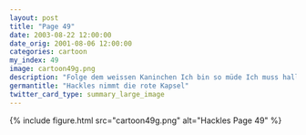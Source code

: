 ```yaml
---
layout: post
title: "Page 49"
date: 2003-08-22 12:00:00
date_orig: 2001-08-06 12:00:00
categories: cartoon
my_index: 49
image: cartoon49g.png
description: "Folge dem weissen Kaninchen Ich bin so müde Ich muss halluzinieren Äh, Hackles, könntest du mir helfen ein paar Programme auf meinem Computer zu installieren Oh Gott hackles hazel"
germantitle: "Hackles nimmt die rote Kapsel"
twitter_card_type: summary_large_image
---
```


{% include figure.html src="cartoon49g.png" alt="Hackles Page 49"  %}
